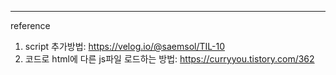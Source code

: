 
---

reference
1. script 추가방법: https://velog.io/@saemsol/TIL-10
2. 코드로 html에 다른 js파일 로드하는 방법: https://curryyou.tistory.com/362